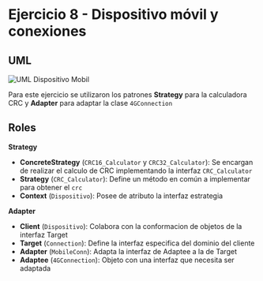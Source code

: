 # Ejercicio 8 - Dispositivo móvil y conexiones

## UML
<p>
    <img src="UML%20Dispositivo%20Mobil.png" alt="UML Dispositivo Mobil">
</p>

Para este ejercicio se utilizaron los patrones **Strategy** para la calculadora CRC y **Adapter** para adaptar la clase `4GConnection`

## Roles
**Strategy**
- **ConcreteStrategy** (`CRC16_Calculator` y `CRC32_Calculator`): Se encargan de realizar el calculo de CRC implementando la interfaz `CRC_Calculator`
- **Strategy** (`CRC_Calculator`): Define un método en común a implementar para obtener el `crc`
- **Context** (`Dispositivo`): Posee de atributo la interfaz estrategia

**Adapter**
- **Client** (`Dispositivo`): Colabora con la conformacion de objetos de la interfaz Target
- **Target** (`Connection`): Define la interfaz especifica del dominio del cliente
- **Adapter** (`MobileConn`): Adapta la interfaz de Adaptee a la de Target
- **Adaptee** (`4GConnection`): Objeto con una interfaz que necesita ser adaptada
